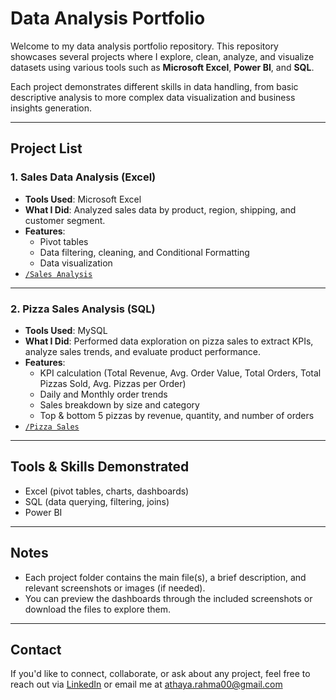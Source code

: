 # Data Analysis Portfolio

Welcome to my data analysis portfolio repository. This repository showcases several projects where I explore, clean, analyze, and visualize datasets using various tools such as **Microsoft Excel**, **Power BI**, and **SQL**.

Each project demonstrates different skills in data handling, from basic descriptive analysis to more complex data visualization and business insights generation.

---

## Project List

### 1. **Sales Data Analysis (Excel)** 
- **Tools Used**: Microsoft Excel
- **What I Did**: Analyzed sales data by product, region, shipping, and    customer segment.
- **Features**:
  - Pivot tables
  - Data filtering, cleaning, and Conditional Formatting
  - Data visualization
- [`/Sales Analysis`](https://github.com/AthayaRahma00/My-portfolio/tree/main/Sales%20Analysis)

---

### 2. **Pizza Sales Analysis (SQL)**
- **Tools Used**: MySQL
- **What I Did**: Performed data exploration on pizza sales to extract KPIs, analyze sales trends, and evaluate product performance. 
- **Features**:
  - KPI calculation (Total Revenue, Avg. Order Value, Total Orders, Total Pizzas Sold, Avg. Pizzas per Order)  
  - Daily and Monthly order trends  
  - Sales breakdown by size and category  
  - Top & bottom 5 pizzas by revenue, quantity, and number of orders  
- [`/Pizza Sales`](./Pizza%20Sales)

---

## Tools & Skills Demonstrated
- Excel (pivot tables, charts, dashboards)
- SQL (data querying, filtering, joins)
- Power BI

---

## Notes
- Each project folder contains the main file(s), a brief description, and relevant screenshots or images (if needed).
- You can preview the dashboards through the included screenshots or download the files to explore them.

---

## Contact
If you'd like to connect, collaborate, or ask about any project, feel free to reach out via [LinkedIn](https://linkedin.com/in/athaya-rahma-puteri) or email me at athaya.rahma00@gmail.com 
